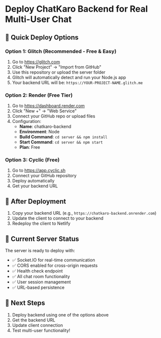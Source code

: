 # Deploy ChatKaro Backend for Real Multi-User Chat

## 🚀 Quick Deploy Options

### Option 1: Glitch (Recommended - Free & Easy)

1. Go to https://glitch.com
2. Click "New Project" → "Import from GitHub"
3. Use this repository or upload the server folder
4. Glitch will automatically detect and run your Node.js app
5. Your backend URL will be: `https://YOUR-PROJECT-NAME.glitch.me`

### Option 2: Render (Free Tier)

1. Go to https://dashboard.render.com
2. Click "New +" → "Web Service"
3. Connect your GitHub repo or upload files
4. Configuration:
   - **Name**: chatkaro-backend
   - **Environment**: Node
   - **Build Command**: `cd server && npm install`
   - **Start Command**: `cd server && npm start`
   - **Plan**: Free

### Option 3: Cyclic (Free)

1. Go to https://app.cyclic.sh
2. Connect your GitHub repository
3. Deploy automatically
4. Get your backend URL

## 🔧 After Deployment

1. Copy your backend URL (e.g., `https://chatkaro-backend.onrender.com`)
2. Update the client to connect to your backend
3. Redeploy the client to Netlify

## 📝 Current Server Status

The server is ready to deploy with:
- ✅ Socket.IO for real-time communication
- ✅ CORS enabled for cross-origin requests
- ✅ Health check endpoint
- ✅ All chat room functionality
- ✅ User session management
- ✅ URL-based persistence

## 🎯 Next Steps

1. Deploy backend using one of the options above
2. Get the backend URL
3. Update client connection
4. Test multi-user functionality!
